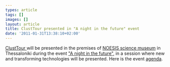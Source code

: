 ```yaml
---
types: article
tags: []
images: []
layout: article
title: ClustTour presented in "A night in the future" event
date: '2011-01-31T13:38:10+02:00'
---
```

<p><a _fcksavedurl="http://www.clusttour.gr" href="http://www.clusttour.gr/">ClustTour </a>will be presented in the premises of <a _fcksavedurl="http://www.noesis.edu.gr/index_en.php?action=firstPage" href="http://www.noesis.edu.gr/index_en.php?action=firstPage">NOESIS science museum</a> in Thessaloniki during the event <a _fcksavedurl="http://www.facebook.com/event.php?eid=189776997717874" href="http://www.facebook.com/event.php?eid=189776997717874">&quot;A night in the future&quot;</a>, in a session where new and transforming technologies will be presented. Here is the event <a href="http://mklab.iti.gr/files/NOESIS-Mia_nyxta_sto_mellond.typou_.doc">agenda</a>.</p>
